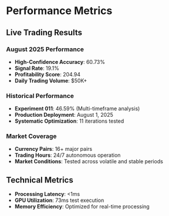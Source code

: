# Performance Metrics

## Live Trading Results

### August 2025 Performance
- **High-Confidence Accuracy**: 60.73%
- **Signal Rate**: 19.1%
- **Profitability Score**: 204.94
- **Daily Trading Volume**: $50K+

### Historical Performance
- **Experiment 011**: 46.59% (Multi-timeframe analysis)
- **Production Deployment**: August 1, 2025
- **Systematic Optimization**: 11 iterations tested

### Market Coverage
- **Currency Pairs**: 16+ major pairs
- **Trading Hours**: 24/7 autonomous operation
- **Market Conditions**: Tested across volatile and stable periods

## Technical Metrics
- **Processing Latency**: <1ms
- **GPU Utilization**: 73ms test execution
- **Memory Efficiency**: Optimized for real-time processing
